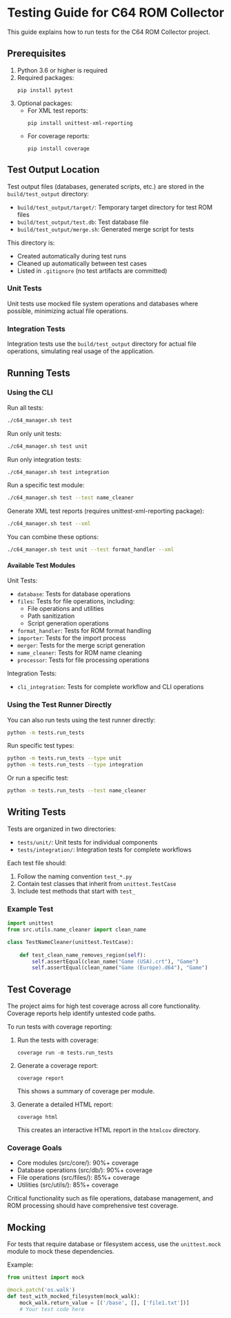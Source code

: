 # Testing Guide for C64 ROM Collector

This guide explains how to run tests for the C64 ROM Collector project.

## Prerequisites

1. Python 3.6 or higher is required
2. Required packages:
   ```
   pip install pytest
   ```
3. Optional packages:
   - For XML test reports:
     ```
     pip install unittest-xml-reporting
     ```
   - For coverage reports:
     ```
     pip install coverage
     ```

## Test Output Location

Test output files (databases, generated scripts, etc.) are stored in the `build/test_output` directory:
- `build/test_output/target/`: Temporary target directory for test ROM files
- `build/test_output/test.db`: Test database file
- `build/test_output/merge.sh`: Generated merge script for tests

This directory is:
- Created automatically during test runs
- Cleaned up automatically between test cases
- Listed in `.gitignore` (no test artifacts are committed)

### Unit Tests
Unit tests use mocked file system operations and databases where possible, minimizing actual file operations.

### Integration Tests
Integration tests use the `build/test_output` directory for actual file operations, simulating real usage of the application.

## Running Tests

### Using the CLI

Run all tests:
```bash
./c64_manager.sh test
```

Run only unit tests:
```bash
./c64_manager.sh test unit
```

Run only integration tests:
```bash
./c64_manager.sh test integration
```

Run a specific test module:
```bash
./c64_manager.sh test --test name_cleaner
```

Generate XML test reports (requires unittest-xml-reporting package):
```bash
./c64_manager.sh test --xml
```

You can combine these options:
```bash
./c64_manager.sh test unit --test format_handler --xml
```

#### Available Test Modules

Unit Tests:
- `database`: Tests for database operations
- `files`: Tests for file operations, including:
  - File operations and utilities
  - Path sanitization
  - Script generation operations
- `format_handler`: Tests for ROM format handling
- `importer`: Tests for the import process
- `merger`: Tests for the merge script generation
- `name_cleaner`: Tests for ROM name cleaning
- `processor`: Tests for file processing operations

Integration Tests:
- `cli_integration`: Tests for complete workflow and CLI operations

### Using the Test Runner Directly

You can also run tests using the test runner directly:

```bash
python -m tests.run_tests
```

Run specific test types:
```bash
python -m tests.run_tests --type unit
python -m tests.run_tests --type integration
```

Or run a specific test:
```bash
python -m tests.run_tests --test name_cleaner
```

## Writing Tests

Tests are organized in two directories:
- `tests/unit/`: Unit tests for individual components
- `tests/integration/`: Integration tests for complete workflows

Each test file should:
1. Follow the naming convention `test_*.py`
2. Contain test classes that inherit from `unittest.TestCase`
3. Include test methods that start with `test_`

### Example Test

```python
import unittest
from src.utils.name_cleaner import clean_name

class TestNameCleaner(unittest.TestCase):
    
    def test_clean_name_removes_region(self):
        self.assertEqual(clean_name("Game (USA).crt"), "Game")
        self.assertEqual(clean_name("Game (Europe).d64"), "Game")
```

## Test Coverage

The project aims for high test coverage across all core functionality. Coverage reports help identify untested code paths.

To run tests with coverage reporting:

1. Run the tests with coverage:
   ```
   coverage run -m tests.run_tests
   ```

2. Generate a coverage report:
   ```
   coverage report
   ```
   This shows a summary of coverage per module.

3. Generate a detailed HTML report:
   ```
   coverage html
   ```
   This creates an interactive HTML report in the `htmlcov` directory.

### Coverage Goals

- Core modules (src/core/): 90%+ coverage
- Database operations (src/db/): 90%+ coverage
- File operations (src/files/): 85%+ coverage
- Utilities (src/utils/): 85%+ coverage

Critical functionality such as file operations, database management, and ROM processing should have comprehensive test coverage.

## Mocking

For tests that require database or filesystem access, use the `unittest.mock` module to mock these dependencies.

Example:
```python
from unittest import mock

@mock.patch('os.walk')
def test_with_mocked_filesystem(mock_walk):
    mock_walk.return_value = [('/base', [], ['file1.txt'])]
    # Your test code here
```
